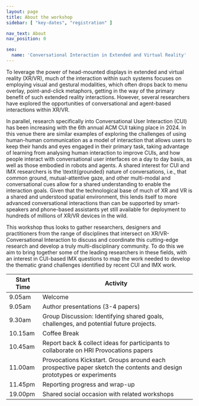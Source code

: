 ```yaml
---
layout: page
title: About the workshop
sidebar: [ "key-dates", "registration" ]

nav_text: About
nav_position: 0

seo:
  name: 'Conversational Interaction in Extended and Virtual Reality'
---
```


To leverage the power of head-mounted displays in extended and virtual reality (XR/VR), much of the interaction within such systems focuses on employing visual and gestural modalities, which often drops back to menu overlay, point-and-click metaphors, getting in the way of the primary benefit of such extended reality interactions. However, several researchers have explored the opportunities of conversational and agent-based interactions within XR/VR.

In parallel, research specifically into Conversational User Interaction (CUI) has been increasing with the 6th annual ACM CUI taking place in 2024. In this venue there are similar examples of exploring the challenges of using human-human communication as a model of interaction that allows users to keep their hands and eyes engaged in their primary task, taking advantage of learning from analysing human interaction to improve CUIs, and how people interact with conversational user interfaces on a day to day basis, as well as those embodied in robots and agents. A shared interest for CUI and IMX researchers is the \textit{grounded} nature of conversations, i.e., that common ground, mutual-attentive gaze, and other multi-modal and conversational cues allow for a shared understanding to enable the interaction goals. Given that the technological base of much of XR and VR is a shared and understood spatial environment, this lends itself to more advanced conversational interactions than can be supported by smart-speakers and phone-based assistants yet still available for deployment to hundreds of millions of XR/VR devices in the wild.

This workshop thus looks to gather researchers, designers and practitioners from the range of disciplines that intersect on XR/VR-Conversational Interaction to discuss and coordinate this cutting-edge research and develop a truly multi-disciplinary community. To do this we aim to bring together some of the leading researchers in these fields, with an interest in CUI-based IMX questions to map the work needed to develop the thematic grand challenges identified by recent CUI and IMX work.


|Start Time | Activity|
|-----------|---------|
|9.05am | Welcome |
|9.05am | Author presentations (3-4 papers) |
|9.30am | Group Discussion: Identifying shared goals, challenges, and potential future projects. |
|10.15am | Coffee Break |
|10.45am | Report back & collect ideas for participants to collaborate on HRI Provocations papers  |
|11.00am | Provocations Kickstart. Groups around each prospective paper sketch the contents and design prototypes or experiments |
|11.45pm | Reporting progress and wrap-up |
|19.00pm | Shared social occasion with related workshops |
